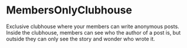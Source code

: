 # MembersOnlyClubhouse
Exclusive clubhouse where your members can write anonymous posts. Inside the clubhouse, members can see who the author of a post is, but outside they can only see the story and wonder who wrote it.
